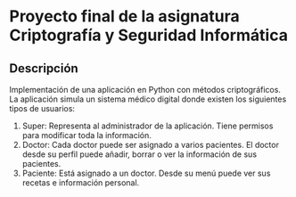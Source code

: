 # Proyecto final de la asignatura Criptografía y Seguridad Informática

## Descripción
Implementación de una aplicación en Python con métodos criptográficos. La aplicación simula un sistema médico digital donde existen los siguientes tipos de usuarios:
1. Super: Representa al administrador de la aplicación. Tiene permisos para modificar toda la información.
2. Doctor: Cada doctor puede ser asignado a varios pacientes. El doctor desde su perfil puede añadir, borrar o ver la información de sus pacientes.
3. Paciente: Está asignado a un doctor. Desde su menú puede ver sus recetas e información personal.
